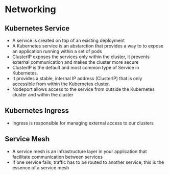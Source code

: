 # Networking

## Kubernetes Service
- A service is created on top of an existing deployment
- A Kubernetes service is an abstarction that provides a way to to expose an        application running within a set of pods 
- ClusterIP exposes the services only within the cluster, it prevents external communication and makes the cluster more secure
 - ClusterIP is the default and most common type of Service in Kubernetes.
 - It provides a stable, internal IP address (ClusterIP) that is only accessible from within the Kubernetes cluster.
- Nodeport allows access to the service from outside the Kubernetes cluster and within the cluster

## Kubernetes Ingress
- Ingress is responsible for managing external access to our clusters

## Service Mesh
- A service mesh is an infrastructure layer in your application that facilitate  communication between services
- If one service fails, traffic has to be routed to another service, this is the essence of a service mesh 